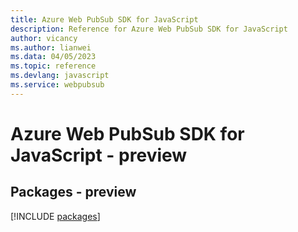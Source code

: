 ```yaml
---
title: Azure Web PubSub SDK for JavaScript
description: Reference for Azure Web PubSub SDK for JavaScript
author: vicancy
ms.author: lianwei
ms.data: 04/05/2023
ms.topic: reference
ms.devlang: javascript
ms.service: webpubsub
---
```

# Azure Web PubSub SDK for JavaScript - preview
## Packages - preview
[!INCLUDE [packages](web-pubsub-index.md)]